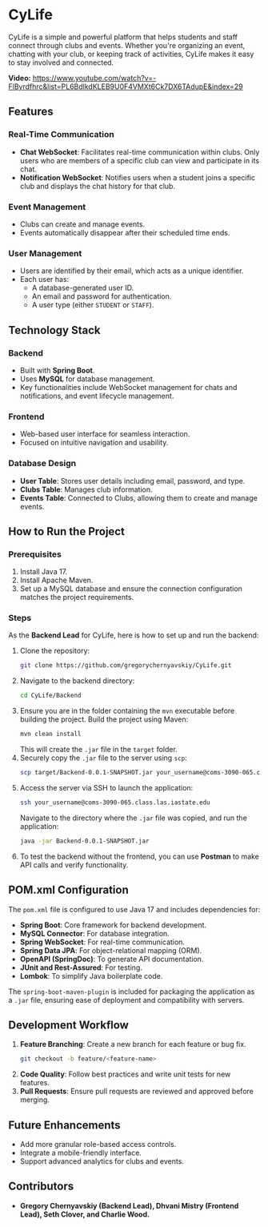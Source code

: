 # CyLife

CyLife is a simple and powerful platform that helps students and staff connect through clubs and events. Whether you're organizing an event, chatting with your club, or keeping track of activities, CyLife makes it easy to stay involved and connected.

**Video:** https://www.youtube.com/watch?v=-FlByrdfhrc&list=PL6BdlkdKLEB9U0F4VMXt6Ck7DX6TAdupE&index=29

## Features

### Real-Time Communication
- **Chat WebSocket**: Facilitates real-time communication within clubs. Only users who are members of a specific club can view and participate in its chat.
- **Notification WebSocket**: Notifies users when a student joins a specific club and displays the chat history for that club.

### Event Management
- Clubs can create and manage events.
- Events automatically disappear after their scheduled time ends.

### User Management
- Users are identified by their email, which acts as a unique identifier.
- Each user has:
  - A database-generated user ID.
  - An email and password for authentication.
  - A user type (either `STUDENT` or `STAFF`).

## Technology Stack

### Backend
- Built with **Spring Boot**.
- Uses **MySQL** for database management.
- Key functionalities include WebSocket management for chats and notifications, and event lifecycle management.

### Frontend
- Web-based user interface for seamless interaction.
- Focused on intuitive navigation and usability.

### Database Design
- **User Table**: Stores user details including email, password, and type.
- **Clubs Table**: Manages club information.
- **Events Table**: Connected to Clubs, allowing them to create and manage events.

## How to Run the Project

### Prerequisites
1. Install Java 17.
2. Install Apache Maven.
3. Set up a MySQL database and ensure the connection configuration matches the project requirements.

### Steps
As the **Backend Lead** for CyLife, here is how to set up and run the backend:

1. Clone the repository:
   ```bash
   git clone https://github.com/gregorychernyavskiy/CyLife.git
   ```
2. Navigate to the backend directory:
   ```bash
   cd CyLife/Backend
   ```
3. Ensure you are in the folder containing the `mvn` executable before building the project. Build the project using Maven:
   ```bash
   mvn clean install
   ```
   This will create the `.jar` file in the `target` folder.
4. Securely copy the `.jar` file to the server using `scp`:
   ```bash
   scp target/Backend-0.0.1-SNAPSHOT.jar your_username@coms-3090-065.class.las.iastate.edu:~
   ```
5. Access the server via SSH to launch the application:
   ```bash
   ssh your_username@coms-3090-065.class.las.iastate.edu
   ```
   Navigate to the directory where the `.jar` file was copied, and run the application:
   ```bash
   java -jar Backend-0.0.1-SNAPSHOT.jar
   ```
6. To test the backend without the frontend, you can use **Postman** to make API calls and verify functionality.

## POM.xml Configuration
The `pom.xml` file is configured to use Java 17 and includes dependencies for:
- **Spring Boot**: Core framework for backend development.
- **MySQL Connector**: For database integration.
- **Spring WebSocket**: For real-time communication.
- **Spring Data JPA**: For object-relational mapping (ORM).
- **OpenAPI (SpringDoc)**: To generate API documentation.
- **JUnit and Rest-Assured**: For testing.
- **Lombok**: To simplify Java boilerplate code.

The `spring-boot-maven-plugin` is included for packaging the application as a `.jar` file, ensuring ease of deployment and compatibility with servers.

## Development Workflow

1. **Feature Branching**: Create a new branch for each feature or bug fix.
   ```bash
   git checkout -b feature/<feature-name>
   ```
2. **Code Quality**: Follow best practices and write unit tests for new features.
3. **Pull Requests**: Ensure pull requests are reviewed and approved before merging.

## Future Enhancements
- Add more granular role-based access controls.
- Integrate a mobile-friendly interface.
- Support advanced analytics for clubs and events.

## Contributors
- **Gregory Chernyavskiy (Backend Lead), Dhvani Mistry (Frontend Lead), Seth Clover, and Charlie Wood.**
